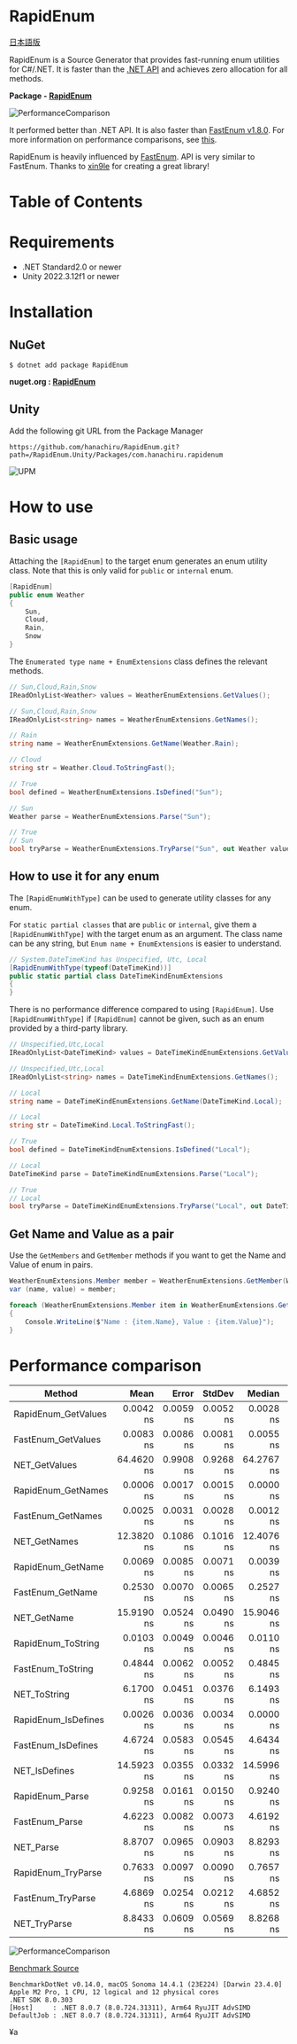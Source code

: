 # RapidEnum

[日本語版](README.jp.md)

RapidEnum is a Source Generator that provides fast-running enum utilities for C#/.NET. It is faster than the [.NET API](https://learn.microsoft.com/en-us/dotnet/api/system.enum?view=net-8.0) and achieves zero allocation for all methods.

**Package - [RapidEnum](https://www.nuget.org/packages/RapidEnum)**

![PerformanceComparison](./Images/PerformanceComparison.png)

It performed better than .NET API. It is also faster than [FastEnum v1.8.0](https://github.com/xin9le/FastEnum/releases/tag/v1.8.0). For more information on performance comparisons, see [this]().

RapidEnum is heavily influenced by [FastEnum](https://github.com/xin9le/FastEnum). API is very similar to FastEnum. Thanks to [xin9le](https://github.com/xin9le) for creating a great library!

# Table of Contents

# Requirements
- .NET Standard2.0 or newer
- Unity 2022.3.12f1 or newer

# Installation
## NuGet
```shell
$ dotnet add package RapidEnum
```
**nuget.org : [RapidEnum](https://www.nuget.org/packages/RapidEnum)**

## Unity
Add the following git URL from the Package Manager
```
https://github.com/hanachiru/RapidEnum.git?path=/RapidEnum.Unity/Packages/com.hanachiru.rapidenum
```
![UPM](./Images/UPM.png)

# How to use
## Basic usage
Attaching the `[RapidEnum]` to the target enum generates an enum utility class. Note that this is only valid for `public` or `internal` enum.

```csharp
[RapidEnum]
public enum Weather
{
    Sun,
    Cloud,
    Rain,
    Snow
}
```

The `Enumerated type name + EnumExtensions` class defines the relevant methods.

```csharp
// Sun,Cloud,Rain,Snow
IReadOnlyList<Weather> values = WeatherEnumExtensions.GetValues();

// Sun,Cloud,Rain,Snow
IReadOnlyList<string> names = WeatherEnumExtensions.GetNames();

// Rain
string name = WeatherEnumExtensions.GetName(Weather.Rain);

// Cloud
string str = Weather.Cloud.ToStringFast();

// True
bool defined = WeatherEnumExtensions.IsDefined("Sun");

// Sun
Weather parse = WeatherEnumExtensions.Parse("Sun");

// True
// Sun
bool tryParse = WeatherEnumExtensions.TryParse("Sun", out Weather value);
```

## How to use it for any enum
The `[RapidEnumWithType]` can be used to generate utility classes for any enum.

For `static partial classes` that are `public` or `internal`, give them a `[RapidEnumWithType]` with the target enum as an argument. The class name can be any string, but `Enum name + EnumExtensions` is easier to understand.

```csharp
// System.DateTimeKind has Unspecified, Utc, Local
[RapidEnumWithType(typeof(DateTimeKind))]
public static partial class DateTimeKindEnumExtensions
{
}
```

There is no performance difference compared to using `[RapidEnum]`. Use `[RapidEnumWithType]` if `[RapidEnum]` cannot be given, such as an enum provided by a third-party library.

```csharp
// Unspecified,Utc,Local
IReadOnlyList<DateTimeKind> values = DateTimeKindEnumExtensions.GetValues();

// Unspecified,Utc,Local
IReadOnlyList<string> names = DateTimeKindEnumExtensions.GetNames();

// Local
string name = DateTimeKindEnumExtensions.GetName(DateTimeKind.Local);

// Local
string str = DateTimeKind.Local.ToStringFast();

// True
bool defined = DateTimeKindEnumExtensions.IsDefined("Local");

// Local
DateTimeKind parse = DateTimeKindEnumExtensions.Parse("Local");

// True
// Local
bool tryParse = DateTimeKindEnumExtensions.TryParse("Local", out DateTimeKind value);
```

## Get Name and Value as a pair
Use the `GetMembers` and `GetMember` methods if you want to get the Name and Value of enum in pairs.

```csharp
WeatherEnumExtensions.Member member = WeatherEnumExtensions.GetMember(Weather.Rain);
var (name, value) = member;

foreach (WeatherEnumExtensions.Member item in WeatherEnumExtensions.GetMembers())
{
    Console.WriteLine($"Name : {item.Name}, Value : {item.Value}");
}
```

# Performance comparison
| Method              | Mean       | Error     | StdDev    | Median     | Gen0   | Allocated |
|-------------------- |-----------:|----------:|----------:|-----------:|-------:|----------:|
| RapidEnum_GetValues |  0.0042 ns | 0.0059 ns | 0.0052 ns |  0.0028 ns |      - |         - |
| FastEnum_GetValues  |  0.0083 ns | 0.0086 ns | 0.0081 ns |  0.0055 ns |      - |         - |
| NET_GetValues       | 64.4620 ns | 0.9908 ns | 0.9268 ns | 64.2767 ns | 0.0048 |      40 B |
| RapidEnum_GetNames |  0.0006 ns | 0.0017 ns | 0.0015 ns |  0.0000 ns |      - |         - |
| FastEnum_GetNames  |  0.0025 ns | 0.0031 ns | 0.0028 ns |  0.0012 ns |      - |         - |
| NET_GetNames       | 12.3820 ns | 0.1086 ns | 0.1016 ns | 12.4076 ns | 0.0067 |      56 B |
| RapidEnum_GetName |  0.0069 ns | 0.0085 ns | 0.0071 ns |  0.0039 ns |      - |         - |
| FastEnum_GetName  |  0.2530 ns | 0.0070 ns | 0.0065 ns |  0.2527 ns |      - |         - |
| NET_GetName       | 15.9190 ns | 0.0524 ns | 0.0490 ns | 15.9046 ns | 0.0029 |      24 B |
| RapidEnum_ToString  |  0.0103 ns | 0.0049 ns | 0.0046 ns |  0.0110 ns |      - |         - |
| FastEnum_ToString   |  0.4844 ns | 0.0062 ns | 0.0052 ns |  0.4845 ns |      - |         - |
| NET_ToString        |  6.1700 ns | 0.0451 ns | 0.0376 ns |  6.1493 ns | 0.0029 |      24 B |
| RapidEnum_IsDefines |  0.0026 ns | 0.0036 ns | 0.0034 ns |  0.0000 ns |      - |         - |
| FastEnum_IsDefines  |  4.6724 ns | 0.0583 ns | 0.0545 ns |  4.6434 ns |      - |         - |
| NET_IsDefines       | 14.5923 ns | 0.0355 ns | 0.0332 ns | 14.5996 ns |      - |         - |
| RapidEnum_Parse     |  0.9258 ns | 0.0161 ns | 0.0150 ns |  0.9240 ns |      - |         - |
| FastEnum_Parse      |  4.6223 ns | 0.0082 ns | 0.0073 ns |  4.6192 ns |      - |         - |
| NET_Parse           |  8.8707 ns | 0.0965 ns | 0.0903 ns |  8.8293 ns |      - |         - |
| RapidEnum_TryParse  |  0.7633 ns | 0.0097 ns | 0.0090 ns |  0.7657 ns |      - |         - |
| FastEnum_TryParse   |  4.6869 ns | 0.0254 ns | 0.0212 ns |  4.6852 ns |      - |         - |
| NET_TryParse        |  8.8433 ns | 0.0609 ns | 0.0569 ns |  8.8268 ns |      - |         - |

![PerformanceComparison](./Images/PerformanceComparison.png)

[Benchmark Source](https://github.com/hanachiru/RapidEnum/tree/main/RapidEnum.Benchmark)

```
BenchmarkDotNet v0.14.0, macOS Sonoma 14.4.1 (23E224) [Darwin 23.4.0]
Apple M2 Pro, 1 CPU, 12 logical and 12 physical cores
.NET SDK 8.0.303
[Host]     : .NET 8.0.7 (8.0.724.31311), Arm64 RyuJIT AdvSIMD
DefaultJob : .NET 8.0.7 (8.0.724.31311), Arm64 RyuJIT AdvSIMD
```
¥a